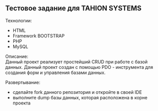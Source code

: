 <h2>Тестовое задание для TAHION SYSTEMS</h2>

Технологии:

- HTML
- Framework BOOTSTRAP
- PHP
- MySQL

Описание: <br>
Данный проект реализует простейший CRUD при работе с базой данных. Данный проект создан с помощью PDO - инструмента для создания форм и управления базами данных.

Развертывание: <br>

- сделайте fork данного репозитория и откройте в своей IDE
- выполните dump базы данных, которая расположена в корне проекта